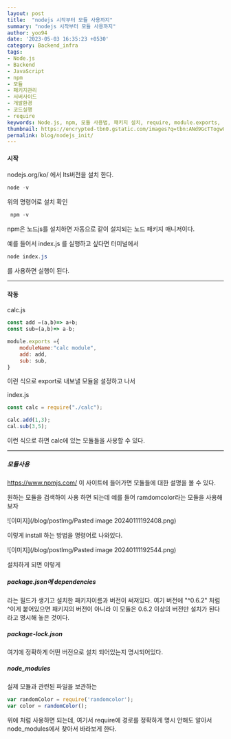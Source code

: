 ```yaml
---
layout: post
title:  "nodejs 시작부터 모듈 사용까지"
summary: "nodejs 시작부터 모듈 사용까지"
author: yoo94
date: '2023-05-03 16:35:23 +0530'
category: Backend_infra
tags:
- Node.js
- Backend
- JavaScript
- npm
- 모듈
- 패키지관리
- 서버사이드
- 개발환경
- 코드실행
- require
keywords: Node.js, npm, 모듈 사용법, 패키지 설치, require, module.exports, package.json, package-lock.json, node_modules, randomcolor, 백엔드 개발, 자바스크립트, 서버사이드 자바스크립트, 코드 실행, 개발환경 설정
thumbnail: https://encrypted-tbn0.gstatic.com/images?q=tbn:ANd9GcTTogwU6U5z0Zf2lUxTE72JAKxVd52klwPe-Q&s
permalink: blog/nodejs_init/
---
```

#### 시작
nodejs.org/ko/
에서 lts버전을 설치 한다.

```powershell
node -v
```
위의 명령어로 설치 확인

```powershell
 npm -v
```
npm은 노드js를 설치하면 자동으로 같이 설치되는 노드 패키지 매니저이다.

예를 들어서 index.js 를 실행하고 싶다면
터미널에서
```powershell
node index.js
```
를 사용하면 실행이 된다.

---
#### 작동
calc.js
```js
const add =(a,b)=> a+b;
const sub=(a,b)=> a-b;

module.exports ={
	moduleName:"calc module",
	add: add,
	sub: sub,
}
```
이런 식으로 export로 내보낼 모듈을 설정하고 나서

index.js
```js
const calc = require("./calc");

calc.add(1,3);
cal.sub(3,5);
```
이런 식으로 하면 calc에 있는 모듈들을 사용할 수 있다.

---

##### 모듈사용
https://www.npmjs.com/
이 사이트에 들어가면 모듈들에 대한 설명을 볼 수 있다.

원하는 모듈을 검색하여 사용 하면 되는데
예를 들어 ramdomcolor라는 모듈을 사용해 보자

![이미지](/blog/postImg/Pasted image 20240111192408.png)

이렇게 install 하는 방법을 명령어로 나와있다.

![이미지](/blog/postImg/Pasted image 20240111192544.png)

설치하게 되면 이렇게
##### package.json에 dependencies
라는 필드가 생기고 설치한 패키지이름과 버전이 써져있다.
여기 버전에 "^0.6.2" 처럼 ^이게 붙어있으면 패키지의 버전이 아니라 이 모듈은 0.6.2 이상의 버전만 설치가 된다라고 명시해 놓은 것이다.

##### package-lock.json
여기에 정확하게 어떤 버전으로 설치 되어있는지 명시되어있다.
##### node_modules
실제 모듈과 관련된 파일을 보관하는


```js
var randomColor = require('randomcolor');
var color = randomColor();
```

위에 처럼 사용하면 되는데, 여기서 require에 경로를 정확하게 명시 안해도 알아서 node_modules에서 찾아서 바라보게 한다.


